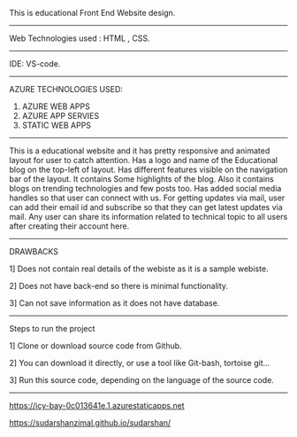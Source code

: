 This is educational Front End Website design.

****************************************************************************************************************************

Web Technologies used : HTML , CSS.

****************************************************************************************************************************

IDE: VS-code.

*****************************************************************************************************************************

AZURE TECHNOLOGIES USED:

1) AZURE WEB APPS
2) AZURE APP SERVIES
3) STATIC WEB APPS

*******************************************************************************************************************************

This is a educational website and it has pretty responsive and animated layout for user to catch attention.
Has a logo and name of the Educational blog on the top-left of layout.
Has different features visible on the navigation bar of the layout.
It contains Some highlights of the blog.
Also it contains blogs on trending technologies and few posts too.
Has added social media handles so that user can connect with us.
For getting updates via mail, user can add their email id and subscribe so that they can get latest updates via mail.
Any user can share its information related to technical topic to all users after creating their account here.

*****************************************************************************************************************************

DRAWBACKS

1] Does not contain real details of the webiste as it is a sample webiste.

2] Does not have back-end so there is minimal functionality.

3] Can not save information as it does not have database.

****************************************************************************************************************************


Steps to run the project

1] Clone or download source code from Github.

2] You can download it directly, or use a tool like Git-bash, tortoise git...

3] Run this source code, depending on the language of the source code.

*****************************************************************************************************************************

https://icy-bay-0c013641e.1.azurestaticapps.net




https://sudarshanzimal.github.io/sudarshan/
